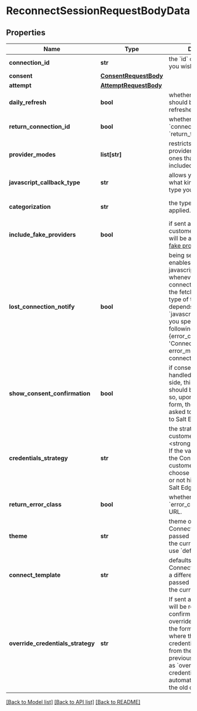 # ReconnectSessionRequestBodyData

## Properties
Name | Type | Description | Notes
------------ | ------------- | ------------- | -------------
**connection_id** | **str** | the &#x60;id&#x60; of the connection you wish to reconnect | 
**consent** | [**ConsentRequestBody**](ConsentRequestBody.md) |  | 
**attempt** | [**AttemptRequestBody**](AttemptRequestBody.md) |  | [optional] 
**daily_refresh** | **bool** | whether the connection should be automatically refreshed by Salt Edge. | [optional] 
**return_connection_id** | **bool** | whether to append &#x60;connection_id&#x60; to &#x60;return_to&#x60; URL. | [optional] 
**provider_modes** | **list[str]** | restricts the list of the providers to only the ones that have the mode included in the array. | [optional] 
**javascript_callback_type** | **str** | allows you to specify what kind of callback type you are expecting. | [optional] 
**categorization** | **str** | the type of categorization applied. | [optional] [default to 'personal']
**include_fake_providers** | **bool** | if sent as &#x60;true&#x60;, the customers of [live](/general/#live) clients will be able to connect [fake providers](#providers-fake). | [optional] 
**lost_connection_notify** | **bool** | being sent as &#x60;true&#x60;, enables you to receive a javascript callback whenever the internet connection is lost during the fetching process. The type of the callback depends on the &#x60;javascript_callback_type&#x60; you specified. It has the following payload: &#x60;{data: {error_class: &#x27;ConnectionLost&#x27;, error_message: &#x27;Internet connection was lost&#x27; }}&#x60;. | [optional] 
**show_consent_confirmation** | **bool** | if consent confirmation is handled on the client&#x27;s side, this parameter should be sent as &#x60;false&#x60; so, upon submitting the form, the user will not be asked to give his consent to Salt Edge Inc. | [optional] [default to True]
**credentials_strategy** | **str** | the strategy of storing customer&#x27;s credentials.  &lt;strong&gt;Note:&lt;/strong&gt; If the value is &#x60;ask&#x60;, on the Connect page customer will be able to choose whether to save or not his credentials on Salt Edge side  | [optional] [default to 'store']
**return_error_class** | **bool** | whether to append &#x60;error_class&#x60; to &#x60;return_to&#x60; URL. | [optional] 
**theme** | **str** | theme of Salt Edge Connect template. If not passed or available for the current template, will use &#x60;default&#x60;. | [optional] [default to 'default']
**connect_template** | **str** | defaults to &#x60;Salt Edge Connect&#x60; template unless a different template is passed and available for the current client | [optional] 
**override_credentials_strategy** | **str** | If sent as &#x60;ask&#x60;, the user will be required to confirm the credentials override upon submitting the form, in the scenario where the new credentials are different from the ones in the previous attempt. If sent as &#x60;override&#x60;, the new credentials will automatically override the old ones. | [optional] 

[[Back to Model list]](../README.md#documentation-for-models) [[Back to API list]](../README.md#documentation-for-api-endpoints) [[Back to README]](../README.md)


